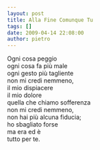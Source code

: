 ```yaml
---
layout: post
title: Alla Fine Comunque Tu
tags: []
date: 2009-04-14 22:08:00
author: pietro
---
```

Ogni cosa peggio<br/>ogni cosa fa più male<br/>ogni gesto più tagliente<br/>non mi credi nemmeno,<br/>il mio dispiacere<br/>il mio dolore<br/>quella che chiamo sofferenza<br/>non mi credi nemmeno,<br/>non hai più alcuna fiducia;<br/>ho sbagliato forse<br/>ma era ed è<br/>tutto per te.
